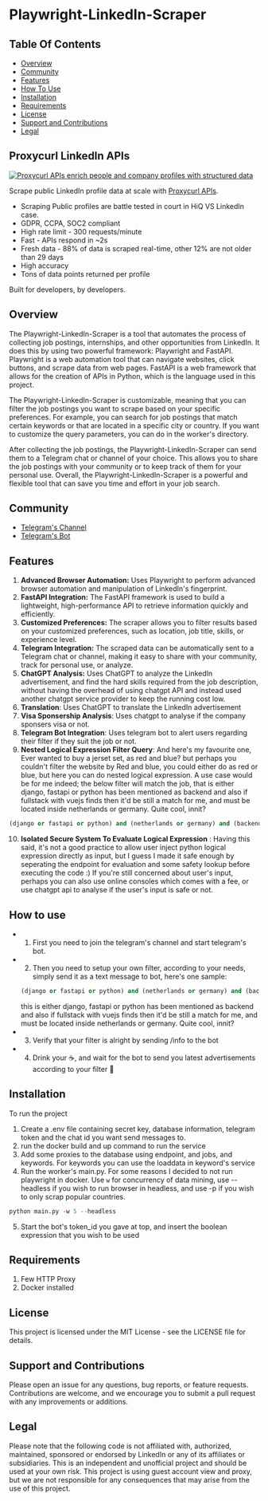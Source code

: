 # Playwright-LinkedIn-Scraper


## Table Of Contents
- [Overview](#overview)
- [Community](#community)
- [Features](#features)
- [How To Use](#how-to-use)
- [Installation](#installation)
- [Requirements](#requirements)
- [License](#license)
- [Support and Contributions](#support-and-contributions)
- [Legal](#legal)

## Proxycurl LinkedIn APIs

[![Proxycurl APIs enrich people and company profiles with structured data](https://raw.githubusercontent.com/josephlimtech/linkedIn-scraper/main/Proxycurl%20Logo.png)](https://nubela.co/proxycurl?utm_campaign=influencer_marketing&utm_source=github&utm_medium=social&utm_content=-mani_mozaffar)

Scrape public LinkedIn profile data at scale with [Proxycurl APIs](https://nubela.co/proxycurl?utm_campaign=influencer_marketing&utm_source=github&utm_medium=social&utm_content=-mani_mozaffar).

- Scraping Public profiles are battle tested in court in HiQ VS LinkedIn case.
- GDPR, CCPA, SOC2 compliant
- High rate limit - 300 requests/minute
- Fast - APIs respond in ~2s
- Fresh data - 88% of data is scraped real-time, other 12% are not older than 29 days
- High accuracy
- Tons of data points returned per profile

Built for developers, by developers.

## Overview

The Playwright-LinkedIn-Scraper is a tool that automates the process of collecting job postings, internships, and other opportunities from LinkedIn. It does this by using two powerful framework: Playwright and FastAPI. Playwright is a web automation tool that can navigate websites, click buttons, and scrape data from web pages. FastAPI is a web framework that allows for the creation of APIs in Python, which is the language used in this project.

The Playwright-LinkedIn-Scraper is customizable, meaning that you can filter the job postings you want to scrape based on your specific preferences. For example, you can search for job postings that match certain keywords or that are located in a specific city or country. If you want to customize the query parameters, you can do in the worker's directory.

After collecting the job postings, the Playwright-LinkedIn-Scraper can send them to a Telegram chat or channel of your choice. This allows you to share the job postings with your community or to keep track of them for your personal use. Overall, the Playwright-LinkedIn-Scraper is a powerful and flexible tool that can save you time and effort in your job search.


## Community
- [Telegram's Channel](https://t.me/linkedin_python)
- [Telegram's Bot](https://t.me/linkedin_python_bot)


## Features

1. **Advanced Browser Automation:** Uses Playwright to perform advanced browser automation and manipulation of LinkedIn's fingerprint.
2. **FastAPI Integration:** The FastAPI framework is used to build a lightweight, high-performance API to retrieve information quickly and efficiently.
3. **Customized Preferences:** The scraper allows you to filter results based on your customized preferences, such as location, job title, skills, or experience level.
4. **Telegram Integration:** The scraped data can be automatically sent to a Telegram chat or channel, making it easy to share with your community, track for personal use, or analyze.
5. **ChatGPT Analysis:** Uses ChatGPT to analyze the LinkedIn advertisement, and find the hard skills required from the job description, without having the overhead of using chatgpt API and instead used another chatgpt service provider to keep the running cost low.
6. **Translation**: Uses ChatGPT to translate the LinkedIn advertisement
7. **Visa Sponsership Analysis**: Uses chatgpt to analyse if the company sponsers visa or not.
8. **Telegram Bot Integration**: Uses telegram bot to alert users regarding their filter if they suit the job or not.
9. **Nested Logical Expression Filter Query**: And here's my favourite one, Ever wanted to buy a jerset set, as red and blue? but perhaps you couldn't filter the website by Red and blue, you could either do as red or blue, but here you can do nested logical expression. A use case would be for me indeed; the below filter will match the job, that is either django, fastapi or python has been mentioned as backend and also if fullstack with vuejs finds then it'd be still a match for me, and must be located inside netherlands or germany. Quite cool, innit?

```python 
(django or fastapi or python) and (netherlands or germany) and (backend or (fullstack and vuejs))
```

10. **Isolated Secure System To Evaluate Logical Expression** : Having this said, it's not a good practice to allow user inject python logical expression directly as input, but I guess I made it safe enough by seperating the endpoint for evaluation and some safety lookup before executing the code :) If you're still concerned about user's input, perhaps you can also use online consoles which comes with a fee, or use chatgpt api to analyse if the user's input is safe or not.



## How to use

- 1. First you need to join the telegram's channel and start telegram's bot.
- 2. Then you need to setup your own filter, according to your needs, simply send it as a text message to bot, here's one sample:
    ```python 
    (django or fastapi or python) and (netherlands or germany) and (backend or (fullstack and vuejs))
    ```
    this is either django, fastapi or python has been mentioned as backend and also if fullstack with vuejs finds then it'd be still a match for me, and must be located inside netherlands or germany. Quite cool, innit?
- 3. Verify that your filter is alright by sending /info to the bot
- 4. Drink your ☕, and wait for the bot to send you latest advertisements according to your filter 🚀

## Installation

To run the project
1. Create a .env file containing secret key, database information, telegram token and the chat id you want send messages to. 
2. run the docker build and up command to run the service
3. Add some proxies to the database using endpoint, and jobs, and keywords. For keywords you can use the loaddata in keyword's service
4. Run the worker's main.py. For some reasons I decided to not run playwright in docker. Use `w` for concurrency of data mining, use --headless if you wish to run browser in headless, and use -p if you wish to only scrap popular countries.
```python
python main.py -w 5 --headless
```
5. Start the bot's token_id you gave at top, and insert the boolean expression that you wish to be used


## Requirements

1. Few HTTP Proxy
2. Docker installed

## License

This project is licensed under the MIT License - see the LICENSE file for details.

## Support and Contributions

Please open an issue for any questions, bug reports, or feature requests. Contributions are welcome, and we encourage you to submit a pull request with any improvements or additions.

## Legal

Please note that the following code is not affiliated with, authorized, maintained, sponsored or endorsed by LinkedIn or any of its affiliates or subsidiaries. This is an independent and unofficial project and should be used at your own risk.
This project is using guest account view and proxy, but we are not responsible for any consequences that may arise from the use of this project.
